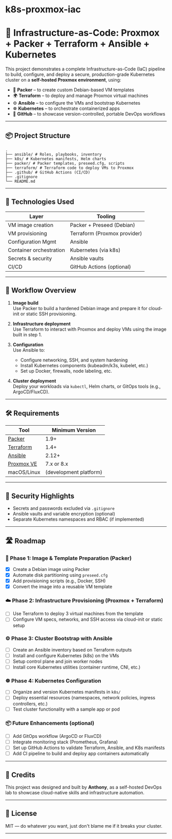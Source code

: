 # k8s-proxmox-iac

# 🔧 Infrastructure-as-Code: Proxmox + Packer + Terraform + Ansible + Kubernetes

This project demonstrates a complete Infrastructure-as-Code (IaC) pipeline to build, configure, and deploy a secure, production-grade Kubernetes cluster on a **self-hosted Proxmox environment**, using:

- 🧱 **Packer** – to create custom Debian-based VM templates
- 🌍 **Terraform** – to deploy and manage Proxmox virtual machines
- ⚙️ **Ansible** – to configure the VMs and bootstrap Kubernetes
- ☸️ **Kubernetes** – to orchestrate containerized apps
- 🚀 **GitHub** – to showcase version-controlled, portable DevOps workflows

---

## 📦 Project Structure

```
.
├── ansible/ # Roles, playbooks, inventory
├── k8s/ # Kubernetes manifests, Helm charts
├── packer/ # Packer templates, preseed.cfg, scripts
├── terraform/ # Terraform code to deploy VMs to Proxmox
├── .github/ # GitHub Actions (CI/CD)
├── .gitignore
└── README.md
```

---

## 🧰 Technologies Used

| Layer                     | Tooling                                       |
|---------------------------|-----------------------------------------------|
| VM image creation         | Packer + Preseed (Debian)                     |
| VM provisioning           | Terraform (Proxmox provider)                  |
| Configuration Mgmt        | Ansible                                       |
| Container orchestration   | Kubernetes (via k8s)                          |
| Secrets & security        | Ansible vaults                                |
| CI/CD                     | GitHub Actions (optional)                     |

---

## 🚀 Workflow Overview

1. **Image build**  
   Use Packer to build a hardened Debian image and prepare it for cloud-init or static SSH provisioning.

2. **Infrastructure deployment**  
   Use Terraform to interact with Proxmox and deploy VMs using the image built in step 1.

3. **Configuration**  
   Use Ansible to:
   - Configure networking, SSH, and system hardening
   - Install Kubernetes components (kubeadm/k3s, kubelet, etc.)
   - Set up Docker, firewalls, node labeling, etc.

4. **Cluster deployment**  
   Deploy your workloads via `kubectl`, Helm charts, or GitOps tools (e.g., ArgoCD/FluxCD).

---

## 🛠️ Requirements

| Tool                                      | Minimum Version           |
|-------------------------------------------|---------------------------|
| [Packer](https://www.packer.io/)          | 1.9+                      |
| [Terraform](https://www.terraform.io/)    | 1.4+                      |
| [Ansible](https://www.ansible.com/)       | 2.12+                     |
| [Proxmox VE](https://www.proxmox.com/)    | 7.x or 8.x                |
| macOS/Linux                               | (development platform)    |


---

## 🔐 Security Highlights

- Secrets and passwords excluded via `.gitignore`
- Ansible vaults and variable encryption (optional)
- Separate Kubernetes namespaces and RBAC (if implemented)

---

## 🛣️ Roadmap

### 🔨 Phase 1: Image & Template Preparation (Packer)
- [x] Create a Debian image using Packer
- [x] Automate disk partitioning using `preseed.cfg`
- [x] Add provisioning scripts (e.g., Docker, SSH)
- [x] Convert the image into a reusable VM template

### ☁️ Phase 2: Infrastructure Provisioning (Proxmox + Terraform)
- [ ] Use Terraform to deploy 3 virtual machines from the template
- [ ] Configure VM specs, networks, and SSH access via cloud-init or static setup

### ⚙️ Phase 3: Cluster Bootstrap with Ansible
- [ ] Create an Ansible inventory based on Terraform outputs
- [ ] Install and configure Kubernetes (k8s) on the VMs
- [ ] Setup control plane and join worker nodes
- [ ] Install core Kubernetes utilities (container runtime, CNI, etc.)

### ☸️ Phase 4: Kubernetes Configuration
- [ ] Organize and version Kubernetes manifests in `k8s/`
- [ ] Deploy essential resources (namespaces, network policies, ingress controllers, etc.)
- [ ] Test cluster functionality with a sample app or pod

### 📦 Future Enhancements (optional)
- [ ] Add GitOps workflow (ArgoCD or FluxCD)
- [ ] Integrate monitoring stack (Prometheus, Grafana)
- [ ] Set up GitHub Actions to validate Terraform, Ansible, and K8s manifests
- [ ] Add CI pipeline to build and deploy app containers automatically

---

## 🧠 Credits

This project was designed and built by **Anthony**, as a self-hosted DevOps lab to showcase cloud-native skills and infrastructure automation.

---

## 🪪 License

MIT — do whatever you want, just don't blame me if it breaks your cluster.

---
